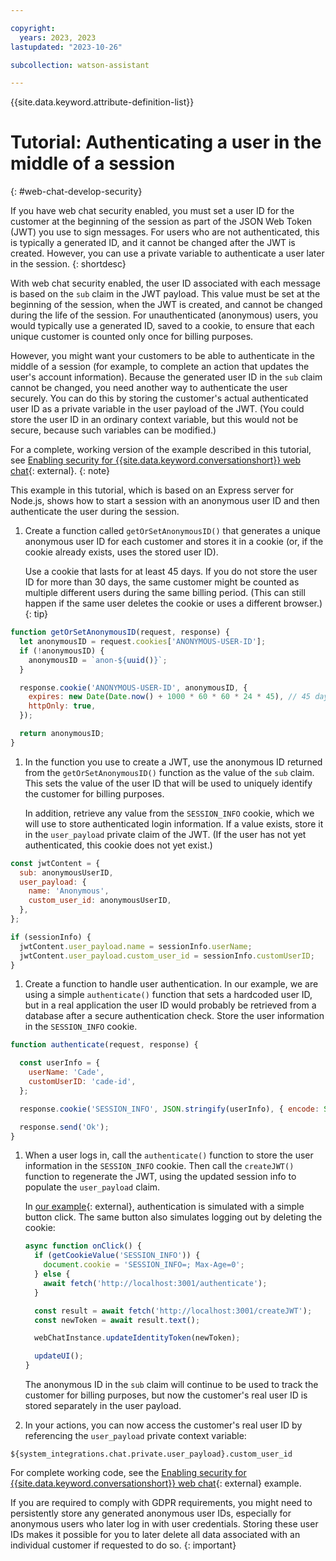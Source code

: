 ```yaml
---

copyright:
  years: 2023, 2023
lastupdated: "2023-10-26"

subcollection: watson-assistant

---
```


{{site.data.keyword.attribute-definition-list}}


# Tutorial: Authenticating a user in the middle of a session
{: #web-chat-develop-security}

If you have web chat security enabled, you must set a user ID for the customer at the beginning of the session as part of the JSON Web Token (JWT) you use to sign messages. For users who are not authenticated, this is typically a generated ID, and it cannot be changed after the JWT is created. However, you can use a private variable to authenticate a user later in the session.
{: shortdesc}

With web chat security enabled, the user ID associated with each message is based on the `sub` claim in the JWT payload. This value must be set at the beginning of the session, when the JWT is created, and cannot be changed during the life of the session. For unauthenticated (anonymous) users, you would typically use a generated ID, saved to a cookie, to ensure that each unique customer is counted only once for billing purposes.

However, you might want your customers to be able to authenticate in the middle of a session (for example, to complete an action that updates the user's account information). Because the generated user ID in the `sub` claim cannot be changed, you need another way to authenticate the user securely. You can do this by storing the customer's actual authenticated user ID as a private variable in the user payload of the JWT. (You could store the user ID in an ordinary context variable, but this would not be secure, because such variables can be modified.)

For a complete, working version of the example described in this tutorial, see [Enabling security for {{site.data.keyword.conversationshort}} web chat](https://github.com/watson-developer-cloud/assistant-toolkit/tree/master/integrations/webchat/examples/web-chat-security){: external}.
{: note}

This example in this tutorial, which is based on an Express server for Node.js, shows how to start a session with an anonymous user ID and then authenticate the user during the session.

1. Create a function called `getOrSetAnonymousID()` that generates a unique anonymous user ID for each customer and stores it in a cookie (or, if the cookie already exists, uses the stored user ID).

    Use a cookie that lasts for at least 45 days. If you do not store the user ID for more than 30 days, the same customer might be counted as multiple different users during the same billing period. (This can still happen if the same user deletes the cookie or uses a different browser.)
    {: tip}
    
```javascript
function getOrSetAnonymousID(request, response) {
  let anonymousID = request.cookies['ANONYMOUS-USER-ID'];
  if (!anonymousID) {
    anonymousID = `anon-${uuid()}`;
  }

  response.cookie('ANONYMOUS-USER-ID', anonymousID, {
    expires: new Date(Date.now() + 1000 * 60 * 60 * 24 * 45), // 45 days.
    httpOnly: true,
  });

  return anonymousID;
}
```

1. In the function you use to create a JWT, use the anonymous ID returned from the `getOrSetAnonymousID()` function as the value of the `sub` claim. This sets the value of the user ID that will be used to uniquely identify the customer for billing purposes.

    In addition, retrieve any value from the `SESSION_INFO` cookie, which we will use to store authenticated login information. If a value exists, store it in the `user_payload` private claim of the JWT. (If the user has not yet authenticated, this cookie does not yet exist.)

```javascript
const jwtContent = {
  sub: anonymousUserID,
  user_payload: {
    name: 'Anonymous',
    custom_user_id: anonymousUserID,
  },
};

if (sessionInfo) {
  jwtContent.user_payload.name = sessionInfo.userName;
  jwtContent.user_payload.custom_user_id = sessionInfo.customUserID;
}
```

1. Create a function to handle user authentication. In our example, we are using a simple `authenticate()` function that sets a hardcoded user ID, but in a real application the user ID would probably be retrieved from a database after a secure authentication check. Store the user information in the `SESSION_INFO` cookie.

```javascript
function authenticate(request, response) {

  const userInfo = {
    userName: 'Cade',
    customUserID: 'cade-id',
  };

  response.cookie('SESSION_INFO', JSON.stringify(userInfo), { encode: String });

  response.send('Ok');
}
```

1. When a user logs in, call the `authenticate()` function to store the user information in the `SESSION_INFO` cookie. Then call the `createJWT()` function to regenerate the JWT, using the updated session info to populate the `user_payload` claim.

    In [our example](https://github.com/watson-developer-cloud/assistant-toolkit/tree/master/integrations/webchat/examples/web-chat-security){: external}, authentication is simulated with a simple button click. The same button also simulates logging out by deleting the cookie:

    ```javascript
    async function onClick() {
      if (getCookieValue('SESSION_INFO')) {
        document.cookie = 'SESSION_INFO=; Max-Age=0';
      } else {
        await fetch('http://localhost:3001/authenticate');
      }

      const result = await fetch('http://localhost:3001/createJWT');
      const newToken = await result.text();

      webChatInstance.updateIdentityToken(newToken);

      updateUI();
    }
    ```

    The anonymous ID in the `sub` claim will continue to be used to track the customer for billing purposes, but now the customer's real user ID is stored separately in the user payload.

1. In your actions, you can now access the customer's real user ID by referencing the `user_payload` private context variable:

```text
${system_integrations.chat.private.user_payload}.custom_user_id
```

For complete working code, see the [Enabling security for {{site.data.keyword.conversationshort}} web chat](https://github.com/watson-developer-cloud/assistant-toolkit/tree/master/integrations/webchat/examples/web-chat-security){: external} example.

If you are required to comply with GDPR requirements, you might need to persistently store any generated anonymous user IDs, especially for anonymous users who later log in with user credentials. Storing these user IDs makes it possible for you to later delete all data associated with an individual customer if requested to do so.
{: important}

